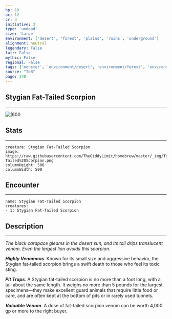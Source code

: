 ```yaml
---
hp: 10
ac: 12
cr: 3
initiative: 3
type: 'undead'    
size: 'Large'
environment: ['desert', 'forest', 'plains', 'ruins', 'underground']
alignment: neutral
legendary: False
lair: False
mythic: False
regional: False
tags: ['monster', 'environment/desert', 'environment/forest', 'environment/plains', 'environment/ruins', 'environment/underground']
source: "ToB"
page: 340
---
```


## Stygian Fat-Tailed Scorpion
---

![|600](https://raw.githubusercontent.com/TheGiddyLimit/homebrew/master/_img/ToB/Stygian%20Fat-Tailed%20Scorpion.webp)

## Stats
---

```statblock
creature: Stygian Fat-Tailed Scorpion
image: https://raw.githubusercontent.com/TheGiddyLimit/homebrew/master/_img/ToB/token/Stygian%20Fat-Tailed%20Scorpion.png
columnHeight: 500
columnWidth: 500
```

## Encounter
---

```encounter-table
name: Stygian Fat-Tailed Scorpion
creatures:
- 1: Stygian Fat-Tailed Scorpion
```

## Description
---
_The black carapace gleams in the desert sun, and its tail drips translucent venom. Even the largest lion avoids this scorpion._

**_Highly Venomous_**. Known for its small size and aggressive behavior, the Stygian fat-tailed scorpion brings a swift death to those who feel its toxic sting.

**_Pit Traps_**. A Stygian fat-tailed scorpion is no more than a foot long, with a tail about the same length. It weighs no more than 5 pounds for the largest specimens—they make excellent guard animals that require little food or care, and are often kept at the bottom of pits or in rarely used tunnels.

**_Valuable Venom_**. A dose of fat-tailed scorpion venom can be worth 4,000 gp or more to the right buyer.






